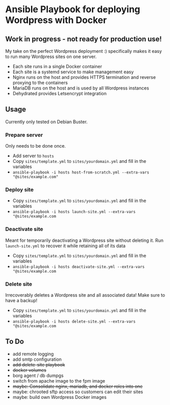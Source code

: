 # Ansible Playbook for deploying Wordpress with Docker
## Work in progress - not ready for production use!
My take on the perfect Wordpress deployment :) specifically makes it easy to run many Wordpress sites on one server.

- Each site runs in a single Docker container
- Each site is a systemd service to make management easy
- Nginx runs on the host and provides HTTPS termination and reverse proxying to the containers
- MariaDB runs on the host and is used by all Wordpress instances
- Dehydrated provides Letsencrypt integration

## Usage
Currently only tested on Debian Buster.

### Prepare server
Only needs to be done once.
- Add server to `hosts`
- Copy `sites/template.yml` to `sites/yourdomain.yml` and fill in the variables
- `ansible-playbook -i hosts host-from-scratch.yml --extra-vars "@sites/example.com"`

### Deploy site
- Copy `sites/template.yml` to `sites/yourdomain.yml` and fill in the variables
- `ansible-playbook -i hosts launch-site.yml --extra-vars "@sites/example.com`

### Deactivate site
Meant for temporarily deactivating a Wordpress site without deleting it. Run `launch-site.yml` to recover it while retaining all of its data
- Copy `sites/template.yml` to `sites/yourdomain.yml` and fill in the variables
- `ansible-playbook -i hosts deactivate-site.yml --extra-vars "@sites/example.com`

### Delete site
Irrecoverably deletes a Wordpress site and all associated data! Make sure to have a backup!
- Copy `sites/template.yml` to `sites/yourdomain.yml` and fill in the variables
- `ansible-playbook -i hosts delete-site.yml --extra-vars "@sites/example.com`

## To Do
- add remote logging
- add smtp configuration
- ~~add delete-site playbook~~
- ~~docker volumes~~
- borg agent / db dumpgs
- switch from apache image to the fpm image
- ~~maybe: Consolidate nginx, mariadb, and docker roles into one~~
- maybe: chrooted sftp access so customers can edit their sites
- maybe: build own Wordpress Docker images
